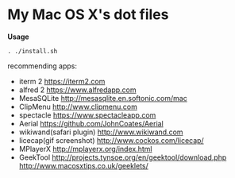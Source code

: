 My Mac OS X's dot files
=======================

**Usage**

    . ./install.sh

recommending apps:

- iterm 2 <https://iterm2.com>
- alfred 2 <https://www.alfredapp.com>
- MesaSQLite <http://mesasqlite.en.softonic.com/mac>
- ClipMenu <http://www.clipmenu.com>
- spectacle <https://www.spectacleapp.com>
- Aerial <https://github.com/JohnCoates/Aerial>
- wikiwand(safari plugin) <http://www.wikiwand.com>
- licecap(gif screenshot) <http://www.cockos.com/licecap/>
- MPlayerX <http://mplayerx.org/index.html>
- GeekTool <http://projects.tynsoe.org/en/geektool/download.php> <http://www.macosxtips.co.uk/geeklets/>
